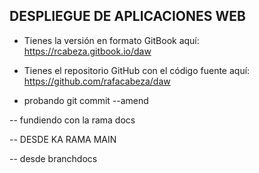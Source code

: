 ## DESPLIEGUE DE APLICACIONES WEB


- Tienes la versión en formato GitBook aquí: https://rcabeza.gitbook.io/daw

- Tienes el repositorio GitHub con el código fuente aquí: https://github.com/rafacabeza/daw

- probando git commit --amend


-- fundiendo con la rama docs


-- DESDE KA RAMA MAIN

-- desde branchdocs